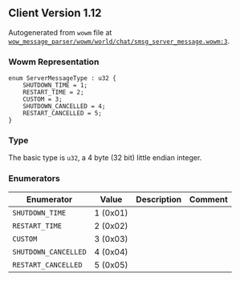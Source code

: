 ## Client Version 1.12

Autogenerated from `wowm` file at [`wow_message_parser/wowm/world/chat/smsg_server_message.wowm:3`](https://github.com/gtker/wow_messages/tree/main/wow_message_parser/wowm/world/chat/smsg_server_message.wowm#L3).

### Wowm Representation
```rust,ignore
enum ServerMessageType : u32 {
    SHUTDOWN_TIME = 1;
    RESTART_TIME = 2;
    CUSTOM = 3;
    SHUTDOWN_CANCELLED = 4;
    RESTART_CANCELLED = 5;
}
```
### Type
The basic type is `u32`, a 4 byte (32 bit) little endian integer.
### Enumerators
| Enumerator | Value  | Description | Comment |
| --------- | -------- | ----------- | ------- |
| `SHUTDOWN_TIME` | 1 (0x01) |  |  |
| `RESTART_TIME` | 2 (0x02) |  |  |
| `CUSTOM` | 3 (0x03) |  |  |
| `SHUTDOWN_CANCELLED` | 4 (0x04) |  |  |
| `RESTART_CANCELLED` | 5 (0x05) |  |  |
